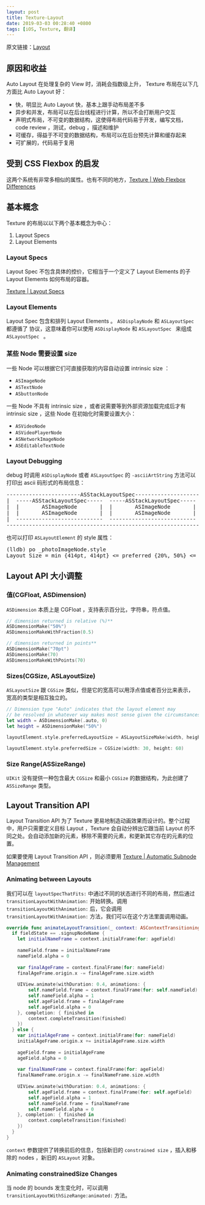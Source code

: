 ```yaml
---
layout: post
title: Texture-Layout
date: 2019-03-03 00:28:40 +0800
tags: [iOS, Texture, 翻译]
---
```


原文链接：[Layout](https://texturegroup.org/docs/layout2-quickstart.html)

## 原因和收益
Auto Layout 在处理复杂的 View 时，消耗会指数级上升，
Texture 布局在以下几方面比 Auto Layout 好：
- 快，明显比 Auto Layout 快，基本上跟手动布局差不多
- 异步和并发，布局可以在后台线程进行计算，所以不会打断用户交互
- 声明式布局，不可变的数据结构，这使得布局代码易于开发，编写文档，code review ，测试，debug ，描述和维护
- 可缓存，得益于不可变的数据结构，布局可以在后台预先计算和缓存起来
- 可扩展的，代码易于复用

## 受到 CSS Flexbox 的启发
这两个系统有非常多相似的属性。也有不同的地方，[Texture | Web Flexbox Differences](http://texturegroup.org/docs/layout2-web-flexbox-differences.html)

## 基本概念
Texture 的布局以以下两个基本概念为中心：
1. Layout Specs
2. Layout Elements

### Layout Specs
Layout Spec 不包含具体的控价，它相当于一个定义了 Layout Elements 的子 Layout Elements 如何布局的容器。

[Texture | Layout Specs](http://texturegroup.org/docs/layout2-layoutspec-types.html)

### Layout Elements
Layout Spec 包含和排列 Layout Elements 。
`ASDisplayNode` 和 `ASLayoutSpec` 都遵循了 <ASLayoutElement> 协议，这意味着你可以使用 `ASDisplayNode` 和 `ASLayoutSpec ` 来组成 `ASLayoutSpec ` 。

### 某些 Node 需要设置 size
一些 Node 可以根据它们可直接获取的内容自动设置 intrinsic size ：
- `ASImageNode`
- `ASTextNode`
- `ASbuttonNode`

一些 Node 不具有 intrinsic size ，或者说需要等到外部资源加载完成后才有 intrinsic size ，这些 Node 在初始化时需要设置大小：
- `ASVideoNode`
- `ASVideoPlayerNode`
- `ASNetworkImageNode`
- `ASEditableTextNode`

### Layout Debugging

debug 时调用 `ASDisplayNode` 或者 `ASLayoutSpec` 的  `-asciiArtString` 方法可以打印出 ascii 码形式的布局信息：

<div class = "highlight-group">
<div class = "code">
<pre lang="objc" class="objcCode">
-----------------------ASStackLayoutSpec----------------------
|  -----ASStackLayoutSpec-----  -----ASStackLayoutSpec-----  |
|  |       ASImageNode       |  |       ASImageNode       |  |
|  |       ASImageNode       |  |       ASImageNode       |  |
|  ---------------------------  ---------------------------  |
--------------------------------------------------------------
</pre>
</div>
</div>

也可以打印 `ASLayoutElement`  的 style 属性：

<div class = "highlight-group">
<div class = "code">
<pre lang="objc" class="objcCode">
(lldb) po _photoImageNode.style
Layout Size = min {414pt, 414pt} <= preferred {20%, 50%} <= max {414pt, 414pt}
</pre>
</div>
</div>

## Layout API 大小调整
### 值(CGFloat, ASDimension)

`ASDimension` 本质上是 CGFloat ，支持表示百分比，字符串，符点值。

```Swift
// dimension returned is relative (%)**
ASDimensionMake("50%")
ASDimensionMakeWithFraction(0.5)

// dimension returned in points**
ASDimensionMake("70pt")
ASDimensionMake(70)
ASDimensionMakeWithPoints(70)
```

### Sizes(CGSize, ASLayoutSize)

`ASLayoutSize` 跟 `CGSize` 类似，但是它的宽高可以用浮点值或者百分比来表示，宽高的类型是相互独立的。

```Swift
// Dimension type "Auto" indicates that the layout element may 
// be resolved in whatever way makes most sense given the circumstances
let width = ASDimensionMake(.auto, 0)
let height = ASDimensionMake("50%")
        
layoutElement.style.preferredLayoutSize = ASLayoutSizeMake(width, height)

layoutElement.style.preferredSize = CGSize(width: 30, height: 60)
```

### Size Range(ASSizeRange)

`UIKit` 没有提供一种包含最大 `CGSize` 和最小 `CGSize` 的数据结构，为此创建了 `ASSizeRange` 类型。

## Layout Transition API

Layout Transition API 为了 Texture 更易地制造动画效果而设计的。整个过程中，用户只需要定义目标 Layout ，Texture 会自动分辨出它跟当前 Layout 的不同之处。会自动添加新的元素，移除不需要的元素，和更新其它存在的元素的位置。

如果要使用 Layout Transition API ，则必须要用 [Texture | Automatic Subnode Management](http://texturegroup.org/docs/automatic-subnode-mgmt.html)

### Animating between Layouts

我们可以在 `layoutSpecThatFits:`  中通过不同的状态进行不同的布局，然后通过 `transitionLayoutWithAnimation:` 开始转换。调用 `transitionLayoutWithAnimation:`  后，它会调用 `transitionLayoutWithAnimation:` 方法，我们可以在这个方法里面调用动画。

```Swift
override func animateLayoutTransition(_ context: ASContextTransitioning) {
  if fieldState == .signupNodeName {
    let initialNameFrame = context.initialFrame(for: ageField)
    
    nameField.frame = initialNameFrame
    nameField.alpha = 0
    
    var finalAgeFrame = context.finalFrame(for: nameField)
    finalAgeFrame.origin.x -= finalAgeFrame.size.width
    
    UIView.animate(withDuration: 0.4, animations: { 
        self.nameField.frame = context.finalFrame(for: self.nameField)
        self.nameField.alpha = 1
        self.ageField.frame = finalAgeFrame
        self.ageField.alpha = 0
    }, completion: { finished in
        context.completeTransition(finished)
    })
  } else {
    var initialAgeFrame = context.initialFrame(for: nameField)
    initialAgeFrame.origin.x += initialAgeFrame.size.width
    
    ageField.frame = initialAgeFrame
    ageField.alpha = 0
    
    var finalNameFrame = context.finalFrame(for: ageField)
    finalNameFrame.origin.x -= finalNameFrame.size.width
    
    UIView.animate(withDuration: 0.4, animations: { 
        self.ageField.frame = context.finalFrame(for: self.ageField)
        self.ageField.alpha = 1
        self.nameField.frame = finalNameFrame
        self.nameField.alpha = 0
    }, completion: { finished in
        context.completeTransition(finished)
    })
  }
}
``` 

 `context`  参数提供了转换前后的信息，包括新旧的 `constrained size` ，插入和移除的 nodes ，新旧的 `ASLayout` 对象。

### Animating constrainedSize Changes

当 node 的 bounds 发生变化时，可以调用 `transitionLayoutWithSizeRange:animated:`   方法。